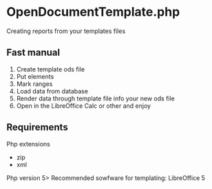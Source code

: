# OpenDocumentTemplate.php
Creating reports from your templates files
## Fast manual
1. Create template ods file
2. Put elements
3. Mark ranges
4. Load data from database
5. Render data through template file info your new ods file
6. Open in the LibreOffice Calc or other and enjoy


## Requirements
Php extensions
* zip
* xml

Php version 5>
Recommended sowfware for templating: LibreOffice 5
